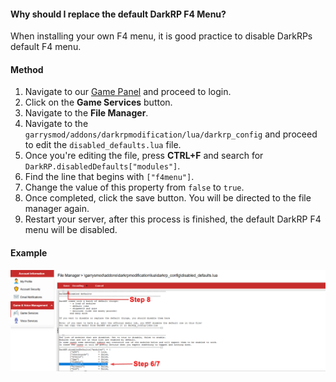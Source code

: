 #### Why should I replace the default DarkRP F4 Menu?
When installing your own F4 menu, it is good practice to disable DarkRPs default F4 menu.

#### Method
1. Navigate to our [Game Panel](https://gamepanel.hexanenetworks.com/) and proceed to login.
2. Click on the **Game Services** button.
3. Navigate to the **File Manager**.
4. Navigate to the `garrysmod/addons/darkrpmodification/lua/darkrp_config` and proceed to edit the `disabled_defaults.lua` file.
5. Once you're editing the file, press **CTRL+F** and search for `DarkRP.disabledDefaults["modules"]`.
6. Find the line that begins with `["f4menu"]`.
7. Change the value of this property from `false` to `true`.
8. Once completed, click the save button. You will be directed to the file manager again.
9. Restart your server, after this process is finished, the default DarkRP F4 menu will be disabled.


#### Example
![Changing the value](https://raw.githubusercontent.com/HexaneNetworks/help-assets/master/assets/png/disabling-default-f4-menu.png)